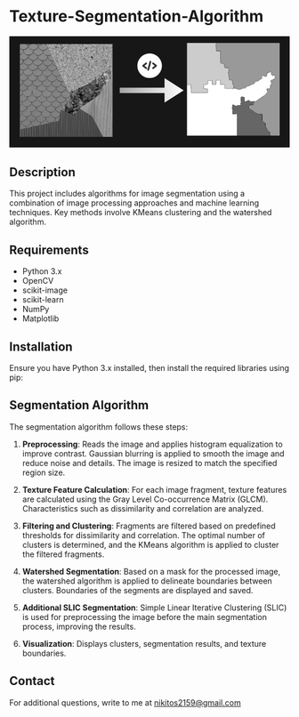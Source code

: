 

# Texture-Segmentation-Algorithm
![example](./readme_img.png)

## Description
This project includes algorithms for image segmentation using a combination of image processing approaches and machine learning techniques. Key methods involve KMeans clustering and the watershed algorithm.

## Requirements
- Python 3.x
- OpenCV
- scikit-image
- scikit-learn
- NumPy
- Matplotlib

## Installation
Ensure you have Python 3.x installed, then install the required libraries using pip:



## Segmentation Algorithm
The segmentation algorithm follows these steps:

1. **Preprocessing**: Reads the image and applies histogram equalization to improve contrast. Gaussian blurring is applied to smooth the image and reduce noise and details. The image is resized to match the specified region size.

2. **Texture Feature Calculation**: For each image fragment, texture features are calculated using the Gray Level Co-occurrence Matrix (GLCM). Characteristics such as dissimilarity and correlation are analyzed.

3. **Filtering and Clustering**: Fragments are filtered based on predefined thresholds for dissimilarity and correlation. The optimal number of clusters is determined, and the KMeans algorithm is applied to cluster the filtered fragments.

4. **Watershed Segmentation**: Based on a mask for the processed image, the watershed algorithm is applied to delineate boundaries between clusters. Boundaries of the segments are displayed and saved.

5. **Additional SLIC Segmentation**: Simple Linear Iterative Clustering (SLIC) is used for preprocessing the image before the main segmentation process, improving the results.

6. **Visualization**: Displays clusters, segmentation results, and texture boundaries.


## Contact
For additional questions, write to me at nikitos2159@gmail.com